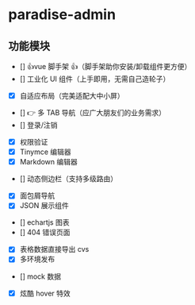 # paradise-admin

## 功能模块

-   [] 👍vue 脚手架 👍（脚手架助你安装/卸载组件更方便）<br/>
-   [] 工业化 UI 组件（上手即用，无需自己造轮子）<br/>
-   [x] 自适应布局（完美适配大中小屏）<br/>
-   [] 👉 多 TAB 导航（应广大朋友们的业务需求）<br/>
-   [] 登录/注销<br/>
-   [x] 权限验证<br/>
-   [x] Tinymce 编辑器<br/>
-   [x] Markdown 编辑器<br/>
-   [] 动态侧边栏（支持多级路由）<br/>
-   [x] 面包屑导航<br/>
-   [x] JSON 展示组件<br/>
-   [] echartjs 图表<br/>
-   [] 404 错误页面<br/>
-   [x] 表格数据直接导出 cvs<br/>
-   [x] 多环境发布<br/>
-   [] mock 数据<br/>
-   [x] 炫酷 hover 特效
